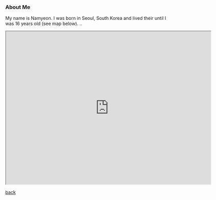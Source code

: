 

### About Me

My name is Namyeon. I was born in Seoul, South Korea and lived their until I was 16 years old (see map below). ..

<iframe src="https://www.google.com/maps/d/u/0/embed?mid=1CiBZYr5L1j2HmTF_BOuJWw5rSM-b78Jm" width="640" height="480"></iframe>


[back](./)
